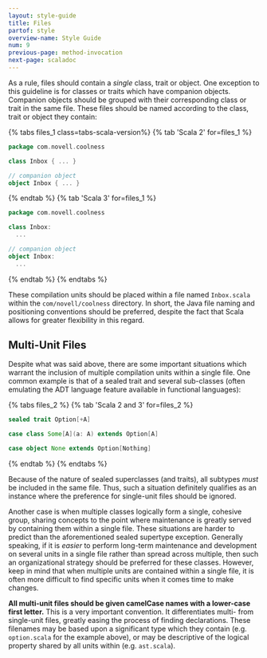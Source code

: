 ```yaml
---
layout: style-guide
title: Files
partof: style
overview-name: Style Guide
num: 9
previous-page: method-invocation
next-page: scaladoc
---
```


As a rule, files should contain a *single* class, trait or object. One exception to this
guideline is for classes or traits which have companion objects.
Companion objects should be grouped with their corresponding class or
trait in the same file. These files should be named according to the
class, trait or object they contain:

{% tabs files_1 class=tabs-scala-version%}
{% tab 'Scala 2' for=files_1 %}
```scala
package com.novell.coolness

class Inbox { ... }

// companion object
object Inbox { ... }
```
{% endtab %}
{% tab 'Scala 3' for=files_1 %}
```scala
package com.novell.coolness

class Inbox:
  ...

// companion object
object Inbox:
  ...
```
{% endtab %}
{% endtabs %}

These compilation units should be placed within a file named
`Inbox.scala` within the `com/novell/coolness` directory. In short, the
Java file naming and positioning conventions should be preferred,
despite the fact that Scala allows for greater flexibility in this
regard.

## Multi-Unit Files

Despite what was said above, there are some important situations which
warrant the inclusion of multiple compilation units within a single
file. One common example is that of a sealed trait and several
sub-classes (often emulating the ADT language feature available in
functional languages):

{% tabs files_2 %}
{% tab 'Scala 2 and 3' for=files_2 %}
```scala
sealed trait Option[+A]

case class Some[A](a: A) extends Option[A]

case object None extends Option[Nothing]
```
{% endtab %}
{% endtabs %}

Because of the nature of sealed superclasses (and traits), all subtypes
*must* be included in the same file. Thus, such a situation definitely
qualifies as an instance where the preference for single-unit files
should be ignored.

Another case is when multiple classes logically form a single, cohesive
group, sharing concepts to the point where maintenance is greatly served
by containing them within a single file. These situations are harder to
predict than the aforementioned sealed supertype exception. Generally
speaking, if it is *easier* to perform long-term maintenance and
development on several units in a single file rather than spread across
multiple, then such an organizational strategy should be preferred for
these classes. However, keep in mind that when multiple units are
contained within a single file, it is often more difficult to find
specific units when it comes time to make changes.

**All multi-unit files should be given camelCase names with a lower-case
first letter.** This is a very important convention. It differentiates
multi- from single-unit files, greatly easing the process of finding
declarations. These filenames may be based upon a significant type which
they contain (e.g. `option.scala` for the example above), or may be
descriptive of the logical property shared by all units within (e.g.
`ast.scala`).
